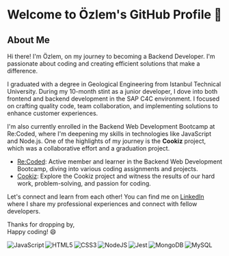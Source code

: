 # Welcome to Özlem's GitHub Profile 👋
## About Me  

Hi there! I'm Özlem, on my journey to becoming a Backend Developer. I'm passionate about coding and creating efficient solutions that make a difference.  

I graduated with a degree in Geological Engineering from Istanbul Technical University. During my 10-month stint as a junior developer, I dove into both frontend and backend development in the SAP C4C environment. I focused on crafting quality code, team collaboration, and implementing solutions to enhance customer experiences.  

I'm also currently enrolled in the Backend Web Development Bootcamp at Re:Coded, where I'm deepening my skills in technologies like JavaScript and Node.js. One of the highlights of my journey is the **Cookiz** project, which was a collaborative effort and a graduation project.  

- [Re:Coded](https://github.com/RCDD-202303-TUR-BEW): Active member and learner in the Backend Web Development Bootcamp, diving into various coding assignments and projects.
- [Cookiz](https://github.com/ozlemkeles/cookiz): Explore the Cookiz project and witness the results of our hard work, problem-solving, and passion for coding.

Let's connect and learn from each other! You can find me on [LinkedIn](https://www.linkedin.com/in/ozlemkeles1/) where I share my professional experiences and connect with fellow developers.  

Thanks for dropping by,  
Happy coding! 😄

<img align="left" alt= "JavaScript" src="https://img.shields.io/badge/javascript-%23323330.svg?style=for-the-badge&logo=javascript&logoColor=%23F7DF1E">
<img align="left" alt="HTML5" src="https://img.shields.io/badge/html5-%23E34F26.svg?style=for-the-badge&logo=html5&logoColor=white">
<img align="left" alt="CSS3" src="https://img.shields.io/badge/css3-%231572B6.svg?style=for-the-badge&logo=css3&logoColor=white">
<img align="left" alt="NodeJS" src="https://img.shields.io/badge/node.js-6DA55F?style=for-the-badge&logo=node.js&logoColor=white">
<img align="left" alt="Jest" src="https://img.shields.io/badge/-jest-%23C21325?style=for-the-badge&logo=jest&logoColor=white">
<img align="left" alt="MongoDB" src="https://img.shields.io/badge/MongoDB-%234ea94b.svg?style=for-the-badge&logo=mongodb&logoColor=white">
<img align="left" alt="MySQL" src="https://img.shields.io/badge/mysql-%2300f.svg?style=for-the-badge&logo=mysql&logoColor=white">
